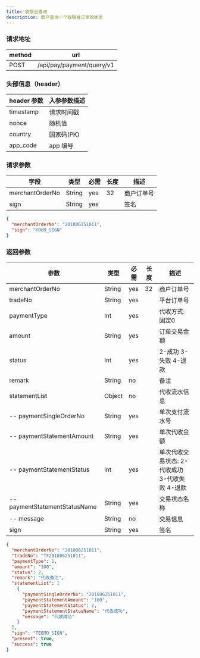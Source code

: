 ```yaml
---
title: 收银台查询
description: 商户查询一个收银台订单的状态
---
```


### 请求地址

| method | url                       |
| ------ | ------------------------- |
| POST   | /api/pay/payment/query/v1 |

### 头部信息（header）

| header 参数 | 入参参数描述 |
| ----------- | ------------ |
| timestamp   | 请求时间戳   |
| nonce       | 随机值       |
| country     | 国家码(PK)   |
| app_code    | app 编号     |

### 请求参数

| 字段            | 类型   | 必需 | 长度 | 描述       |
| --------------- | ------ | ---- | ---- | ---------- |
| merchantOrderNo | String | yes  | 32   | 商户订单号 |
| sign            | String | yes  |      | 签名       |

```json title=请求示例
{
  "merchantOrderNo": "201806251011",
  "sign": "YOUR_SIGN"
}
```

### 返回参数

| 参数                          | 类型   | 必需 | 长度 | 描述                           |
| ----------------------------- | ------ | ---- | ---- |------------------------------|
| merchantOrderNo               | String | yes  | 32   | 商户订单号                        |
| tradeNo                       | String | yes  |      | 平台订单号                        |
| paymentType                   | Int    | yes  |      | 代收方式: 固定0                    |
| amount                        | String | yes  |      | 订单交易金额                       |
| status                        | Int | yes  |      | 2-成功 3-失败 4-退款               |
| remark                        | String | no   |      | 备注                           |
| statementList                 | Object | no   |      | 代收流水信息                       |
| -- paymentSingleOrderNo       | String | yes  |      | 单次支付流水号                      |
| -- paymentStatementAmount     | String | yes  |      | 单次代收金额                       |
| -- paymentStatementStatus     | Int | yes  |      | 单次代收交易状态: 2-代收成功 3-代收失败 4-退款 |
| -- paymentStatementStatusName | String | yes  |      | 交易状态名称                       |
| -- message                    | String | no   |      | 交易信息                         |
| sign                          | String | yes  |      | 签名                           |

```json title=返回示例
{
  "merchantOrderNo": "201806251011",
  "tradeNo": "TF201806251011",
  "paymentType": 1,
  "amount": "100",
  "status": 2,
  "remark": "代收备注",
  "statementList": [
    {
      "paymentSingleOrderNo": "201806251011",
      "paymentStatementAmount": "100",
      "paymentStatementStatus": 2,
      "paymentStatementStatusName": "代收成功",
      "message": "代收成功"
    }
  ],
  "sign": "TEEMO_SIGN",
  "present": true,
  "success": true
}
```
